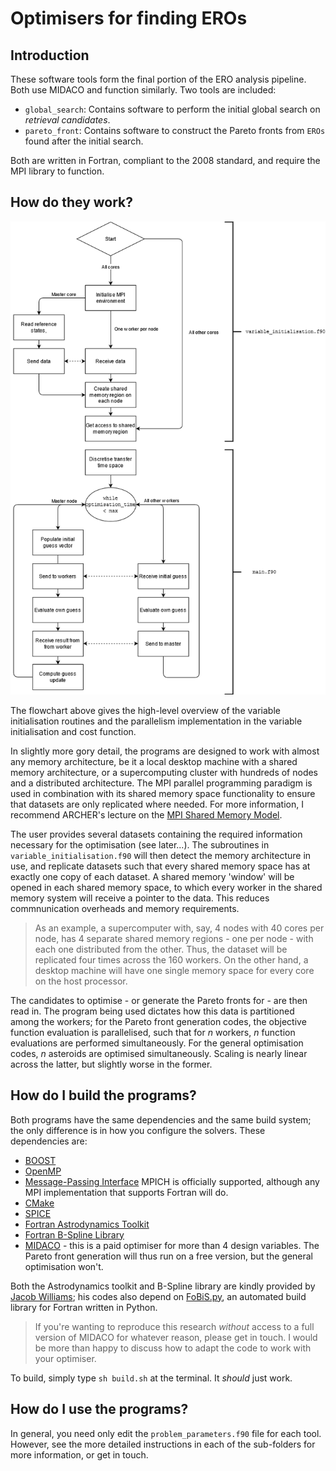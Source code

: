 # Optimisers for finding EROs

## Introduction

These software tools form the final portion of the ERO analysis pipeline. Both use MIDACO and function similarly. Two tools are included:

* `global_search`: Contains software to perform the initial global search on _retrieval candidates_.
* `pareto_front`: Contains software to construct the Pareto fronts from `EROs` found after the initial search.

Both are written in Fortran, compliant to the 2008 standard, and require the MPI library to function.

## How do they work?

![flowchart](../images/variable_init_flowchart.png)

The flowchart above gives the high-level overview of the variable initialisation routines and the parallelism implementation in the variable initialisation and cost function. 

In slightly more gory detail, the programs are designed to work with almost any memory architecture, be it a local desktop machine with a shared memory architecture, or a
supercomputing cluster with hundreds of nodes and a distributed architecture. The MPI parallel programming paradigm is used in combination with its shared memory space functionality to ensure that datasets are only replicated where needed. For more information, I recommend ARCHER's lecture on  the [MPI Shared Memory Model](http://www.archer.ac.uk/training/course-material/2018/04/adv-mpi-exeter/Slides/L19-RMA-shared-memory.pdf).

The user provides several datasets containing the required information necessary for the optimisation (see later...). The subroutines in `variable_initialisation.f90` will then detect the memory architecture in use, and replicate datasets such that every shared memory space has at exactly one copy of each dataset. A shared memory 'window' will be opened in each shared memory space, to which every worker in the shared memory system will receive a pointer to the data. This reduces commnunication overheads and memory requirements.

> As an example, a supercomputer with, say, 4 nodes with 40 cores per node, has 4 separate shared memory regions - one per node - with each one distributed from the other. Thus, the dataset will be replicated four times across the 160 workers.  On the other hand, a desktop machine will have one single memory space for every core on the host processor.

The candidates to optimise - or generate the Pareto fronts for - are then read in. The program being used dictates how this data is partitioned among the workers; for the Pareto front generation codes, the objective function evaluation is parallelised, such that for _n_ workers, _n_ function evaluations are performed simultaneously. For the general optimisation codes, _n_ asteroids are optimised simultaneously. Scaling is nearly linear across the latter, but slightly worse in the former.

## How do I build the programs?

Both programs have the same dependencies and the same build system; the only difference is in how you configure the solvers. These dependencies are:

* [BOOST](https://www.boost.org/)
* [OpenMP](https://www.openmp.org/)
* [Message-Passing Interface](https://www.mpich.org/) MPICH is officially supported, although any MPI implementation that supports Fortran will do.
* [CMake](https://cmake.org/)
* [SPICE](https://naif.jpl.nasa.gov/naif/)
* [Fortran Astrodynamics Toolkit](https://github.com/jacobwilliams/Fortran-Astrodynamics-Toolkit)
* [Fortran B-Spline Library](https://github.com/jacobwilliams/bspline-fortran)
* [MIDACO](https://midaco-solver.com) - this is a paid optimiser for more than 4 design variables. The Pareto front generation will thus run on a free version, but the general optimisation won't.

Both the Astrodynamics toolkit and B-Spline library are kindly provided by [Jacob Williams](https://github.com/jacobwilliams); his codes also depend on [FoBiS.py](https://github.com/szaghi/FoBiS), an automated build library for Fortran written in Python.

> If you're wanting to reproduce this research _without_ access to a full version of MIDACO for whatever reason, please get in touch. I would be more than happy to discuss how to adapt the code to work with your optimiser.

To build, simply type `sh build.sh` at the terminal. It _should_ just work.
## How do I use the programs?

In general, you need only edit the `problem_parameters.f90` file for each tool. However, see the more detailed instructions in each of the sub-folders for more information, or get in touch.




